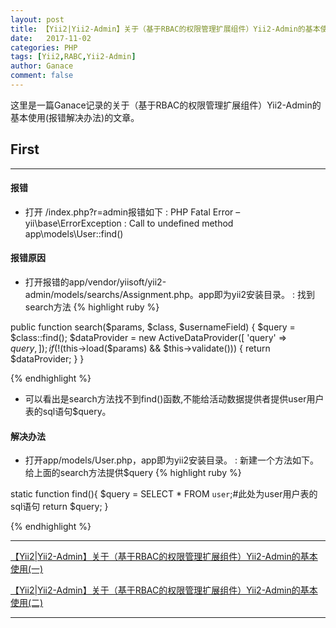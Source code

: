 ```yaml
---
layout: post
title: 【Yii2|Yii2-Admin】关于（基于RBAC的权限管理扩展组件）Yii2-Admin的基本使用(三)
date:   2017-11-02
categories: PHP
tags: [Yii2,RABC,Yii2-Admin]
author: Ganace
comment: false
---
```


这里是一篇Ganace记录的关于（基于RBAC的权限管理扩展组件）Yii2-Admin的基本使用(报错解决办法)的文章。


## First

---

####  报错

- 打开 /index.php?r=admin报错如下
    : PHP Fatal Error – yii\base\ErrorException
    : Call to undefined method app\models\User::find()

####  报错原因

- 打开报错的app/vendor/yiisoft/yii2-admin/models/searchs/Assignment.php。app即为yii2安装目录。
    : 找到search方法
{% highlight ruby %}

public function search($params, $class, $usernameField)
{
    $query = $class::find();
    $dataProvider = new ActiveDataProvider([
        'query' => $query,
    ]);
    if (!($this->load($params) && $this->validate())) {
        return $dataProvider;
    }
}

{% endhighlight %}

- 可以看出是search方法找不到find()函数,不能给活动数据提供者提供user用户表的sql语句$query。

####  解决办法

- 打开app/models/User.php，app即为yii2安装目录。
    : 新建一个方法如下。给上面的search方法提供$query
{% highlight ruby %}

static function find(){
    $query = SELECT * FROM `user`;#此处为user用户表的sql语句
    return $query;
}

{% endhighlight %}


---

[【Yii2|Yii2-Admin】关于（基于RBAC的权限管理扩展组件）Yii2-Admin的基本使用(一)](https://ganace.github.io/posts/php/yii2-yii2-admin0.html)

[【Yii2|Yii2-Admin】关于（基于RBAC的权限管理扩展组件）Yii2-Admin的基本使用(二)](https://ganace.github.io/posts/php/yii2-yii2-admin1.html)

---